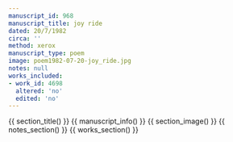 ```yaml
---
manuscript_id: 968
manuscript_title: joy ride
dated: 20/7/1982
circa: ''
method: xerox
manuscript_type: poem
image: poem1982-07-20-joy_ride.jpg
notes: null
works_included:
- work_id: 4698
  altered: 'no'
  edited: 'no'
---
```


{{ section_title() }}
{{ manuscript_info() }}
{{ section_image() }}
{{ notes_section() }}
{{ works_section() }}
